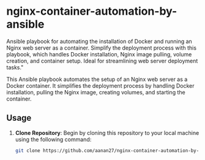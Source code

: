 # nginx-container-automation-by-ansible
Ansible playbook for automating the installation of Docker and running an Nginx web server as a container. Simplify the deployment process with this playbook, which handles Docker installation, Nginx image pulling, volume creation, and container setup. Ideal for streamlining web server deployment tasks."


This Ansible playbook automates the setup of an Nginx web server as a Docker container. It simplifies the deployment process by handling Docker installation, pulling the Nginx image, creating volumes, and starting the container.

## Usage

1. **Clone Repository**: Begin by cloning this repository to your local machine using the following command:
   ```bash
   git clone https://github.com/aanan27/nginx-container-automation-by-ansible.git


